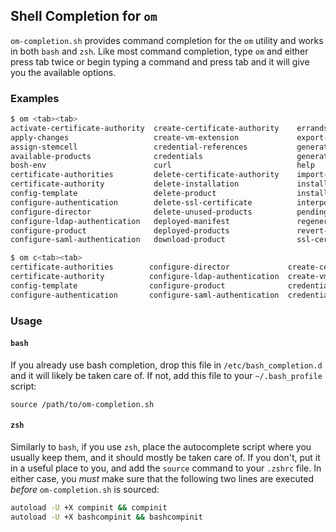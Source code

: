 ## Shell Completion for `om`

`om-completion.sh` provides command completion for the `om` utility and works in
both `bash` and `zsh`. Like most command completion, type `om` and either press tab
twice or begin typing a command and press tab and it will give you the available
options.

### Examples

```sh
$ om <tab><tab>
activate-certificate-authority  create-certificate-authority    errands                         stage-product
apply-changes                   create-vm-extension             export-installation             staged-config
assign-stemcell                 credential-references           generate-certificate            staged-director-config
available-products              credentials                     generate-certificate-authority  staged-manifest
bosh-env                        curl                            help                            staged-products
certificate-authorities         delete-certificate-authority    import-installation             tile-metadata
certificate-authority           delete-installation             installation-log                unstage-product
config-template                 delete-product                  installations                   update-ssl-certificate
configure-authentication        delete-ssl-certificate          interpolate                     upload-product
configure-director              delete-unused-products          pending-changes                 upload-stemcell
configure-ldap-authentication   deployed-manifest               regenerate-certificates         version
configure-product               deployed-products               revert-staged-changes
configure-saml-authentication   download-product                ssl-certificate
```

```sh
$ om c<tab><tab>
certificate-authorities        configure-director             create-certificate-authority   curl
certificate-authority          configure-ldap-authentication  create-vm-extension
config-template                configure-product              credential-references
configure-authentication       configure-saml-authentication  credentials
```
### Usage

#### `bash`
If you already use bash completion, drop this file in `/etc/bash_completion.d` and
it will likely be taken care of. If not, add this file to your `~/.bash_profile`
script:

```
source /path/to/om-completion.sh
```

#### `zsh`
Similarly to `bash`, if you use `zsh`, place the autocomplete script where you
usually keep them, and it should mostly be taken care of. If you don't, put it in
a useful place to you, and add the `source` command to your `.zshrc` file. In either
case, you *must* make sure that the following two lines are executed *before* 
`om-completion.sh` is sourced:

```sh
autoload -U +X compinit && compinit
autoload -U +X bashcompinit && bashcompinit
```
